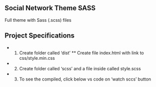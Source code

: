 ## Social Network Theme SASS
Full theme with Sass (.scss) files

## Project Specifications
* 1. Create folder called ‘dist’
** Create file index.html with link to css/style.min.css
* 2. Create folder called ‘scss’ and a file inside called style.scss
* 3. To see the compiled, click below vs code on ‘watch sccs’ button
